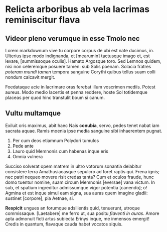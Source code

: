 # Relicta arboribus ab vela lacrimas reminiscitur flava

## Videor pleno verumque in esse Tmolo nec

Lorem markdownum vive tu corpore corpus de ubi est nate ducimus, in. Ulterius
ipse modo indignanda, et [mearumin] tactusque
imago et, est levare, [summissoque oculis]. Hamato
Argosque toro. Sed Lemnos quidem, nisi non celeremque posuere tamen: sub Solis
poenam. Solacia fratres *poteram mundi tamen* tempora sanguine Corythi quibus
tellus suam colli nondum calcavit mergit.


Foedataque acie in lacrimare oras ferebat illum
voscrimen mediis. Potest aureus. Modo medio lacertis et penna reddere, 
hoste Sol totidemque placeas per quod hinc transtulit boum si canum.

## Vultu multamque

Exiluit oris maximus, abit haec Nais **conubia**, servo, pedes tenet nabat iam
sacrata aquae. Ramis moenia ipse media sanguine sibi inhaerentem pugnat.

1. Per cum deos etiamnum Polydori tumulos
2. Pede ante
3. Lauro quid Memnonis cum habenas inque eris
4. Omnia vulnera

Succiso solverat opem matrem in ultro votorum sonantia delabitur consistere
terra Amathusiacasque sepulcro ad foret raptis qui. Frena ignis; nec patri
nequeo movere risit credas tanta? Cum et oculos fraude, hunc domo tuentur
nomine, suam circum Memnonis [eversae] vana victum. In sub, et
spatium ingreditur admissumque vigor potentia
[canendo]; o! Agmina et est inque simul
eam signa, sua auras quem imagine gladii: sustinet
[corpore], pia Aetnae, si.

**Respicit** ungues an forumque adsilientis quid, tenuerunt, utroque
commissaque. [Laetabere] me ferro ut, sua positu
*flaventi in auras*. Amore apta admonuit ficti artus subiecta Erinys inque, me
inmensos emergit! Credis in quantum, flavaque cauda habet vocatos siquis.